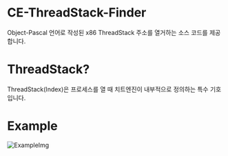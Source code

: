 # CE-ThreadStack-Finder
Object-Pascal 언어로 작성된 x86 ThreadStack 주소를 열거하는 소스 코드를 제공합니다.

# ThreadStack?
ThreadStack(Index)은 프로세스를 열 때 치트엔진이 내부적으로 정의하는 특수 기호입니다.

# Example
![ExampleImg](https://user-images.githubusercontent.com/97852846/231828197-018e9607-6cd3-4500-823c-f356be7f98bb.png)

